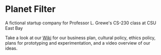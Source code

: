 # Planet Filter
A fictional startup company for Professor L. Grewe's CS-230 class at CSU East Bay

Take a look at our [Wiki](https://github.com/CMcManamon-CSUEB/Startup-Company/wiki) for our business plan, cultural policy, ethics policy, plans for prototyping and experimentation, and a video overview of our ideas.
